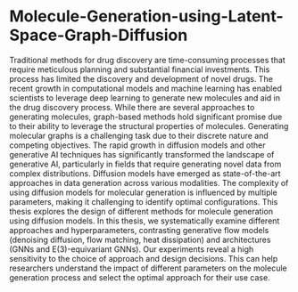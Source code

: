 # Molecule-Generation-using-Latent-Space-Graph-Diffusion

Traditional methods for drug discovery are time-consuming processes that require meticulous planning and substantial financial investments. This process has limited the discovery and development of novel drugs. The recent growth in computational models and machine learning has enabled scientists to leverage deep learning to generate new molecules and aid in the drug discovery process. While there are several approaches to generating molecules, graph-based methods hold significant promise due to their ability to leverage the structural properties of molecules. Generating molecular graphs is a challenging task due to their discrete nature and competing objectives. The rapid growth in diffusion models and other generative AI techniques has significantly transformed the landscape of generative AI, particularly in fields that require generating novel data from complex distributions. Diffusion models have emerged as state-of-the-art approaches in data generation across various modalities. The complexity of using diffusion models for molecular generation is influenced by multiple parameters, making it challenging to identify optimal configurations. This thesis explores the design of different methods for molecule generation using diffusion models. In this thesis, we systematically examine different approaches and hyperparameters, contrasting generative flow models (denoising diffusion, flow matching, heat dissipation) and architectures (GNNs and E(3)-equivariant GNNs). Our experiments reveal a high sensitivity to the choice of approach and design decisions. This can help researchers understand the impact of different parameters on the molecule generation process and select the optimal approach for their use case.

